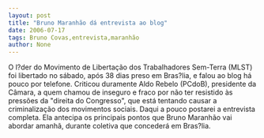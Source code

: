 ```yaml
---
layout: post
title: "Bruno Maranhão dá entrevista ao blog"
date: 2006-07-17
tags: Bruno Covas,entrevista,maranhão
author: None
---
```

O l?der do Movimento&nbsp;de Libertação dos Trabalhadores Sem-Terra (MLST) foi libertado no sábado, após 38 dias preso em Bras?lia, e falou ao blog há pouco por telefone.
Criticou duramente Aldo Rebelo (PCdoB), presidente da Câmara, a quem chamou de inseguro e fraco por não ter resistido às pressões da \"direita do Congresso\", que está tentando causar a criminalização dos movimentos sociais.
Daqui a pouco postarei a entrevista completa. Ela antecipa os principais pontos que Bruno Maranhão vai abordar amanhã, durante coletiva que&nbsp;concederá em Bras?lia. 